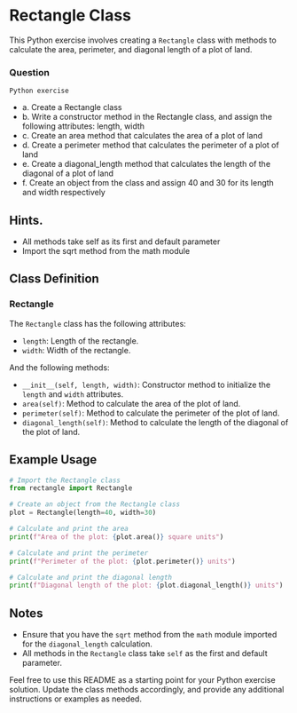 # Rectangle Class

This Python exercise involves creating a `Rectangle` class with methods to calculate the area, perimeter, and diagonal length of a plot of land.
### Question

`Python exercise`
- a. Create a Rectangle class
- b. Write a constructor method in the Rectangle class, and assign the following 
attributes: length, width
- c. Create an area method that calculates the area of a plot of land
- d. Create a perimeter method that calculates the perimeter of a plot of land
- e. Create a diagonal_length method that calculates the length of the diagonal 
of a plot of land
- f. Create an object from the class and assign 40 and 30 for its length and 
width respectively

## Hints.
- All methods take self as its first and default parameter
- Import the sqrt method from the math module

## Class Definition

### Rectangle

The `Rectangle` class has the following attributes:
- `length`: Length of the rectangle.
- `width`: Width of the rectangle.

And the following methods:
- `__init__(self, length, width)`: Constructor method to initialize the `length` and `width` attributes.
- `area(self)`: Method to calculate the area of the plot of land.
- `perimeter(self)`: Method to calculate the perimeter of the plot of land.
- `diagonal_length(self)`: Method to calculate the length of the diagonal of the plot of land.

## Example Usage

```python
# Import the Rectangle class
from rectangle import Rectangle

# Create an object from the Rectangle class
plot = Rectangle(length=40, width=30)

# Calculate and print the area
print(f"Area of the plot: {plot.area()} square units")

# Calculate and print the perimeter
print(f"Perimeter of the plot: {plot.perimeter()} units")

# Calculate and print the diagonal length
print(f"Diagonal length of the plot: {plot.diagonal_length()} units")
```

## Notes

- Ensure that you have the `sqrt` method from the `math` module imported for the `diagonal_length` calculation.
- All methods in the `Rectangle` class take `self` as the first and default parameter.

Feel free to use this README as a starting point for your Python exercise solution. Update the class methods accordingly, and provide any additional instructions or examples as needed.
